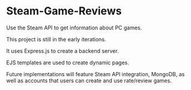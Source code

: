 # Steam-Game-Reviews
Use the Steam API to get information about PC games.  

This project is still in the early iterations.

It uses Express.js to create a backend server.

EJS templates are used to create dynamic pages.

Future implementations will feature Steam API integration, MongoDB, as well as accounts that users can create and use rate/review games.
